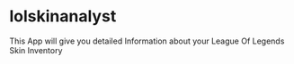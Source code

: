 # lolskinanalyst
This App will give you detailed Information about your League Of Legends Skin Inventory
